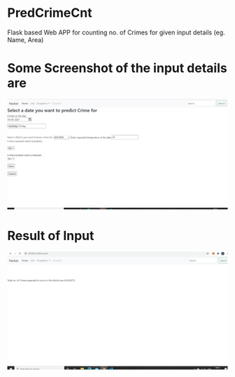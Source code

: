 # PredCrimeCnt
Flask based Web APP for counting no. of Crimes for given input details (eg. Name, Area)

# Some Screenshot of the input details are

![Alt text](https://github.com/TruptiPendharkar/PredCrimeCnt/blob/master/templates/inpdetails1.png)


# Result of Input
![Alt text](https://github.com/TruptiPendharkar/PredCrimeCnt/blob/master/templates/opres2.png)

